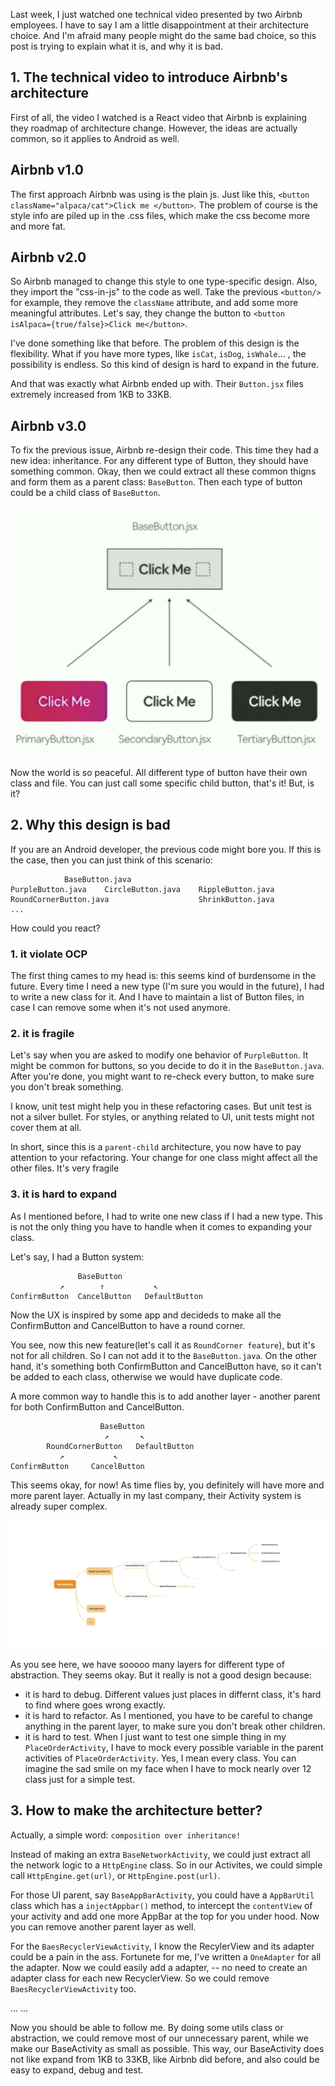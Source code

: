 Last week, I just watched one technical video presented by two Airbnb employees. I have to say I am a little disappointment at their architecture choice. And I'm afraid many people might do the same bad choice, so this post is trying to explain what it is, and why it is bad.

## 1. The technical video to introduce Airbnb's architecture
First of all, the video I watched is a React video that Airbnb is explaining they roadmap of architecture change. However, the ideas are actually common, so it applies to Android as well. 

## Airbnb v1.0
The first approach Airbnb was using is the plain js. Just like this, `<button className="alpaca/cat">Click me </button>`.
The problem of course is the style info are piled up in the .css files, which make the css become more and more fat.


## Airbnb v2.0
So Airbnb managed to change this style to one type-specific design. Also, they import the "css-in-js" to the code as well. Take the previous `<button/>` for example, they remove the `className` attribute, and add some more meaningful attributes. Let's say, they change the button to `<button isAlpaca={true/false}>Click me</button>`.

I've done something like that before. The problem of this design is the flexibility. What if you have more types, like `isCat`, `isDog`, `isWhale`... , the possibility is endless. So this kind of design is hard to expand in the future. 

And that was exactly what Airbnb ended up with. Their `Button.jsx` files extremely increased from 1KB to 33KB. 

## Airbnb v3.0
To fix the previous issue, Airbnb re-design their code. This time they had a new idea: inheritance. 
For any different type of Button, they should have something common. Okay, then we could extract all these common thigns and form them as a parent class: `BaseButton`. Then each type of button could be a child class of `BaseButton`. 

![Architecture v3.0](_image/20191201-001.png)

Now the world is so peaceful. All different type of button have their own class and file. You can just call some specific child button, that's it!  But, is it?

## 2. Why this design is bad
If you are an Android developer, the previous code might bore you. If this is the case, then you can just think of this scenario:

```
            BaseButton.java
PurpleButton.java    CircleButton.java    RippleButton.java
RoundCornerButton.java                    ShrinkButton.java
...
```
How could you react?

### 1. it violate OCP
The first thing cames to my head is: this seems kind of burdensome in the future. Every time I need a new type (I'm sure you would in the future), I had to write a new class for it. And I have to maintain a list of Button files, in case I can remove some when it's not used anymore.


### 2. it is fragile
Let's say when you are asked to modify one behavior of `PurpleButton`. It might be common for buttons, so you decide to do it in the `BaseButton.java`. After you're done, you might want to re-check every button, to make sure you don't break something.

I know, unit test might help you in these refactoring cases. But unit test is not a silver bullet. For styles, or anything related to UI, unit tests might not cover them at all. 

In short, since this is a `parent-child` architecture, you now have to pay attention to your refactoring. Your change for one class might affect all the other files. It's very fragile


### 3. it is hard to expand
As I mentioned before, I had to write one new class if I had a new type. This is not the only thing you have to handle when it comes to expanding your class. 

Let's say, I had a Button system:

```
               BaseButton
           ↗        ↑           ↖
ConfirmButton  CancelButton   DefaultButton
```

Now the UX is inspired by some app and decideds to make all the ConfirmButton and CancelButton to have a round corner. 

You see, now this new feature(let's call it as `RoundCorner feature`), but it's not for all children. So I can not add it to the `BaseButton.java`. On the other hand, it's something both ConfirmButton and CancelButton have, so it can't be added to each class, otherwise we would have duplicate code.

A more common way to handle this is to add another layer - another parent for both ConfirmButton and CancelButton.

```
                    BaseButton
                     ↗       ↖
        RoundCornerButton   DefaultButton
           ↗           ↖          
ConfirmButton     CancelButton   
```

This seems okay, for now! As time flies by, you definitely will have more and more parent layer. Actually in my last company, their Activity system is already super complex.

![One real example I had before](_image/20191201-002.png)

As you see here, we have sooooo many layers for different type of abstraction. They seems okay. But it really is not a good design because:
* it is hard to debug. Different values just places in differnt class, it's hard to find where goes wrong exactly.
* it is hard to refactor. As I mentioned, you have to be careful to change anything in the parent layer, to make sure you don't break other children.
* it is hard to test. When I just want to test one simple thing in my `PlaceOrderActivity`, I have to mock every possible variable in the parent activities of `PlaceOrderActivity`. Yes, I mean every class. You can imagine the sad smile on my face when I have to mock nearly over 12 class just for a simple test.


## 3. How to make the architecture better?
Actually, a simple word: `composition over inheritance!`

Instead of making an extra `BaseNetworkActivity`, we could just extract all the network logic to a `HttpEngine` class. So in our Activites, we could simple call `HttpEngine.get(url)`, or `HttpEngine.post(url)`. 

For those UI parent, say `BaseAppBarActivity`, you could have a `AppBarUtil` class which has a `injectAppbar()` method, to intercept the `contentView` of your activity and add one more AppBar at the top for you under hood. Now you can remove another parent layer as well.

For the `BaesRecyclerViewActivity`, I know the RecylerView and its adapter could be a pain in the ass. Fortunete for me, I've written a `OneAdapter` for all the adapter. Now we could easily add a adapter, -- no need to create an adapter class for each new RecyclerView. So we could remove `BaesRecyclerViewActivity` too.

... ...

Now you should be able to follow me. By doing some utils class or abstraction, we could remove most of our unnecessary parent, while we make our BaseActivity as small as possible. This way, our BaseActivity does not like expand from 1KB to 33KB, like Airbnb did before, and also could be easy to expand, debug and test.
